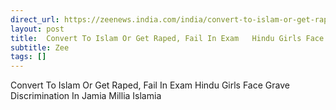 ```yaml
---
direct_url: https://zeenews.india.com/india/convert-to-islam-or-get-raped-fail-in-exam-hindu-girls-face-grave-discrimination-in-jamia-millia-islamia-2820828.html
layout: post
title:  Convert To Islam Or Get Raped, Fail In Exam   Hindu Girls Face  Grave Discrimination  In Jamia Millia Islamia
subtitle: Zee
tags: []
---
```


 Convert To Islam Or Get Raped, Fail In Exam   Hindu Girls Face  Grave Discrimination  In Jamia Millia Islamia
